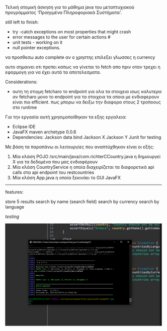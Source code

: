 Τελική ατομική άσκηση για το μάθημα java του μεταπτυχιακού προγράμματος 'Προηγμένα Πληροφοριακά Συστήματα'.

still left to finish:

- try -catch exceptions on most properties that might crash
- error messages to the user for certain actions #
- unit tests - working on it 
- null pointer exceptions. 

να προσθεσω auto complete αν ο χρηστης επιλεξει γλωσσες η currency

αυτο σημαινει οτι πρεπει καπως να γίνεται το fetch απο πριν οταν τρεχει η εφαρμογη για να έχει αυτά τα αποτελεσματα.


Considerations:

- αυτη τη στιγμη fetcharo το endpoint για ολα τα στοιχεια ισως καλυτερα αν fetcharo μονο το endpoint
για τα στοιχεια τα οποια με ενδιαφερουν είναι πιο efficient. πως μπορω να δειξω την διαφορα στους 2 τροποους στο runtime



Για την εργασία αυτή χρησιμοποίθηκαν τα εξης εργαλεια:

- Eclipse IDE
- JavaFX maven archetype 0.0.6
- Dependencies:
	Jackson data bind
	Jackson X
	Jackson Y
	Junit for testing 
	
Με βάση τα παραπάνω οι λειτουργίες που αναπτύχθηκαν είναι οι εξής:

1. Μία κλάση POJO /src/main/java/com.richterCCountry.java η δημιουργεί Χ για τα δεδομένα που μας ενδιαφέρουν
2. Μία κλάση CountryService η οποία διαχειρίζεται τα διαφορετικά api calls στα api endpoint του restcountries 
3. Μία κλάση App.java η οποία ξεκινάει το GUI JavaFX


-----

features:

store 5 results
search by name (search field)
search by currency
search by language 



*testing*

![tests](/screenshots/api-fetch-test.png)


